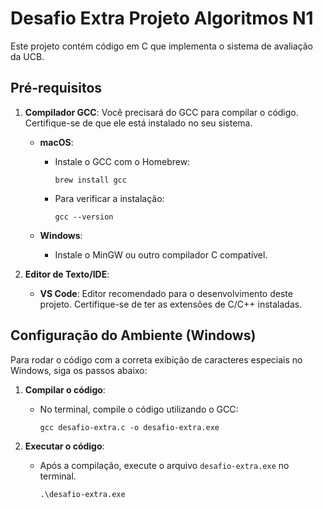 # Desafio Extra Projeto Algoritmos N1

Este projeto contém código em C que implementa o sistema de avaliação da UCB. 

## Pré-requisitos

1.  **Compilador GCC**: Você precisará do GCC para compilar o código. Certifique-se de que ele está instalado no seu sistema.
    
    -   **macOS**:
        
        -   Instale o GCC com o Homebrew:
            
            `brew install gcc` 
            
        -   Para verificar a instalação:
              
            `gcc --version` 
            
    -   **Windows**:
        
        -   Instale o MinGW ou outro compilador C compatível.
        
2.  **Editor de Texto/IDE**:
    
    -   **VS Code**: Editor recomendado para o desenvolvimento deste projeto. Certifique-se de ter as extensões de C/C++ instaladas.

## Configuração do Ambiente (Windows)

Para rodar o código com a correta exibição de caracteres especiais no Windows, siga os passos abaixo:

   
1.  **Compilar o código**:
    
    -   No terminal, compile o código utilizando o GCC:
       
        `gcc desafio-extra.c -o desafio-extra.exe` 
        
2.  **Executar o código**:
    
    -   Após a compilação, execute o arquivo `desafio-extra.exe` no terminal.
        
        `.\desafio-extra.exe` 
       
